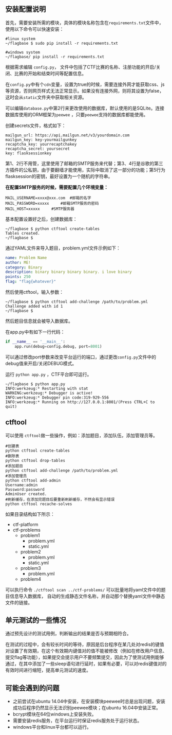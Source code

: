 ## 安装配置说明
首先，需要安装所需的模块，具体的模块名称包含在`requirements.txt`文件中，使用以下命令可以快速安装：

```
#linux system
~/flagbase $ sudo pip install -r requirements.txt

#windows system
~/flagbase/ pip install -r requirements.txt
```

根据需求编辑 `config.py`， 文件中包括了CTF比赛的名称、注册功能的开启/关闭、比赛的开始和结束时间等配置信息。

在`config.py`中有个`cdn`变量，设置为true的时候，需要连接外网才能获取css、js等资源，否则网页样式无法正常显示。如果没有连接外网，则将其设置为false，这时会从`static`文件夹中获取相关资源。

可以编辑`database.py`中第2行来更改使用的数据库，默认使用的是SQLite。连接数据库使用的ORM框架为`peewee` ，只要`peewee`支持的数据库都能使用。

创建secrets文件，格式如下：

```
mailgun_url: https://api.mailgun.net/v3/yourdomain.com
mailgun_key: key-yourmailgunkey
recaptcha_key: yourrecaptchakey
recaptcha_secret: yoursecret
key: flasksessionkey
```

第1、2行不用管，这里使用了邮箱的SMTP服务来代替；第3、4行是谷歌的第三方插件的公私钥，由于要翻墙才能使用，实际中取消了这一部分的功能；第5行为flasksession的密钥，最好设置为一个随机的字符串。

**在配置SMTP服务的时候，需要配置几个环境变量：**

```
MAIL_USERNAME=xxxx@xxx.com  #邮箱的名字
MAIL_PASSWORD=xxxxx     #邮箱SMTP服务的密码
MAIL_HOST=xxxxx     #SMTP服务器
```



基本配置设置好之后，创建数据库：

```
~/flagbase $ python ctftool create-tables
Tables created.
~/flagbase $
```

通过YAML文件来导入题目，problem.yml文件示例如下：

```yml
name: Problem Name
author: ME!
category: Binary
description: binary binary binary binary. i love binary
points: 250
flag: "flag{whatever}"
```

然后使用ctftool，输入参数：

```
~/flagbase $ python ctftool add-challenge /path/to/problem.yml
Challenge added with id 1
~/flagbase $
```

 然后题目信息就会被导入数据库。

在app.py中有如下一行代码：

```python
if __name__ == '__main__':
    app.run(debug=config.debug, port=8001)
```

可以通过修改port参数来改变平台运行的端口，通过更改`config.py`文件中的debug值来开启/关闭DEBUG模式。

运行 `python app.py` ，CTF平台即可运行。 

```
~/flagbase $ python app.py
INFO:werkzeug:* Restarting with stat
WARNING:werkzeug:* Debugger is active!
INFO:werkzeug:* Debugger pin code:319-929-556
INFO:werkzeug:* Running on http://127.0.0.1:8001/(Press CTRL+C to quit)
```



## ctftool

可以使用 `ctftool`做一些操作，例如：添加题目，添加队伍，添加管理员等。 

```
#创建表
python ctftool create-tables
#删除表
python ctftool drop-tables
#添加题目
python ctftool add-challenge /path/to/problem.yml
#添加管理员
python ctftool add-admin
Username:admin
Password:password
AdminUser created.
#刷新缓存，在添加完题目后要重新刷新缓存，不然会有显示错误
python ctftool recache-solves
```

如果目录结构如下所示：

- ctf-platform
- ctf-problems
    - problem1
        - problem.yml
        - static.yml
    - problem2
        - problem.yml
        - static.yml
    - problem3
        - problem.yml
    - problem4

可以执行命令 `./ctftool scan ../ctf-problems/` 可以批量地将yaml文件中的题目信息导入数据库， 自动的生成静态文件名称，并自动那个替换yaml文件中静态文件的链接。



## 单元测试的一些情况

通过预先设计的测试用例，判断输出的结果是否与预期相符合。

在测试的过程中，会有较长时间的等待，原因是后台程序在某几处对redis的键值对设置了有效期，在这个有效期内键值对的值不能被修改（例如在修改用户信息、提交flag等功能），如果提交会提示用户不要频繁提交，因此为了使测试用例能够通过，在其中添加了一些sleep语句进行延时，如果有必要，可以对redis键值对的有效时间进行缩短，提高单元测试的速度。

## 可能会遇到的问题

* 之前尝试在ubuntu 14.04中安装，在安装模块peewee时总是出现问题，安装成功后程序仍然显示无法识别peewee模块；在ubuntu 16.04中安装正常。
* bcrypt模块在64位windows上安装失败。
* 需要安装redis服务，在平台运行时保证redis服务处于运行状态。
* windows平台和linux平台都可以运行。